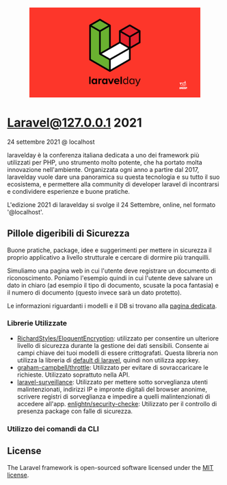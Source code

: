 <p align="center"><a href="https://2021.laravelday.it/" target="_blank"><img src="./design/laravel-2021.png" width="400"></a></p>

# Laravel@127.0.0.1 2021

24 settembre 2021 @ localhost

laravelday è la conferenza italiana dedicata a uno dei framework più utilizzati per PHP, uno strumento molto potente, che ha portato molta innovazione nell'ambiente.
Organizzata ogni anno a partire dal 2017, laravelday vuole dare una panoramica su questa tecnologia e su tutto il suo ecosistema, e permettere alla community di developer laravel di incontrarsi e condividere esperienze e buone pratiche.

L'edizione 2021 di laravelday si svolge il 24 Settembre, online, nel formato '@localhost'.

## Pillole digeribili di Sicurezza

Buone pratiche, package, idee e suggerimenti per mettere in sicurezza il proprio applicativo a livello strutturale e cercare di dormire più tranquilli.

Simuliamo una pagina web in cui l'utente deve registrare un documento di riconoscimento. Poniamo l'esempio quindi in cui l'utente deve salvare un dato in chiaro (ad esempio il tipo di documento, scusate la poca fantasia) e il numero di documento (questo invece sarà un dato protetto).

Le informazioni riguardanti i modelli e il DB si trovano alla [pagina dedicata](design/database.md).


### Librerie Utilizzate

- [RichardStyles/EloquentEncryption](https://github.com/RichardStyles/EloquentEncryption): utilizzato per consentire un ulteriore livello di sicurezza durante la gestione dei dati sensibili. Consente ai campi chiave dei tuoi modelli di essere crittografati. Questa libreria non utilizza la libreria di [default di laravel](https://laravel.com/docs/8.x/encryption), quindi non utilizza app:key.
- [graham-campbell/throttle](https://github.com/GrahamCampbell/Laravel-Throttle): Utilizzato per evitare di sovraccaricare le richieste. Utilizzato soprattuto nella API.
- [laravel-surveillance](https://github.com/neelkanthk/laravel-surveillance): Utilizzato per mettere sotto sorveglianza utenti malintenzionati, indirizzi IP e impronte digitali del browser anonime, scrivere registri di sorveglianza e impedire a quelli malintenzionati di accedere all'app.
[enlightn/security-checke](https://github.com/enlightn/security-checker): Utilizzato per il controllo di presenza package con falle di sicurezza.


### Utilizzo dei comandi da CLI



## License

The Laravel framework is open-sourced software licensed under the [MIT license](https://opensource.org/licenses/MIT).
